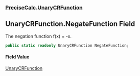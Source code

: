 ### [PreciseCalc](PreciseCalc.md 'PreciseCalc').[UnaryCRFunction](PreciseCalc.UnaryCRFunction.md 'PreciseCalc.UnaryCRFunction')

## UnaryCRFunction.NegateFunction Field

The negation function f(x) = -x.

```csharp
public static readonly UnaryCRFunction NegateFunction;
```

#### Field Value
[UnaryCRFunction](PreciseCalc.UnaryCRFunction.md 'PreciseCalc.UnaryCRFunction')